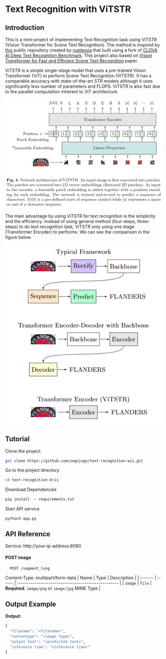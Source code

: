 # Text Recognition with ViTSTR

## Introduction
This is a mini-project of implementing Text Recognition task using ViTSTR (Vision Transformer for Scene Text Recognition). The method is inspired by [this](https://github.com/roatienza/deep-text-recognition-benchmark/blob/master/infer.py) public repository created by [roatienza](https://github.com/roatienza) that built using a fork of [CLOVA AI Deep Text Recognition Benchmark](https://github.com/clovaai/deep-text-recognition-benchmark). This project also based on [Vision Transformer for Fast and Efficient Scene Text Recognition](https://arxiv.org/abs/2105.08582) paper.

ViTSTR is a simple single-stage model that uses a pre-trained Vision Transformer (ViT) to perform Scene Text Recognition (ViTSTR). It has a comparable accuracy with state-of-the-art STR models although it uses significantly less number of parameters and FLOPS. ViTSTR is also fast due to the parallel computation inherent to ViT architecture.

![VitSTR Architecture](./assets/vitstr_model.png)

The main advantage by using ViTSTR for text recognition is the simplicity and the efficiency. Instead of using general method (four-steps, three-steps) to do text recognition task, ViTSTR only using one stage (Transformer Encoder) to performs. We can see the comparison in the figure below.

![STR design patterns](./assets/virstr_2.png)

## Tutorial

Clone the project

```bash
git clone https://github.com/zogojogo/text-recognition-wii.git
```

Go to the project directory

```bash
cd text-recognition-kris
```

Download Dependencies
```bash
pip install -r requirements.txt
```

Start API service

```
python3 app.py
```
  
## API Reference

Service: http://your-ip-address:8080

#### POST image

```http
  POST /segment_lung
```
Content-Type: multipart/form-data
| Name    | Type   | Description                                         |
| :------ | :----- | :-------------------------------------------------- |
| `image` | `file` | **Required**. `image/png` or `image/jpg` MIME Type |

## Output Example

**Output:**<br>
```python
{
  "filename": "<filename>",
  "contentype": "<image type>",
  "output text": "<predicted text>",
  "inference time": "<inference time>"
}
```